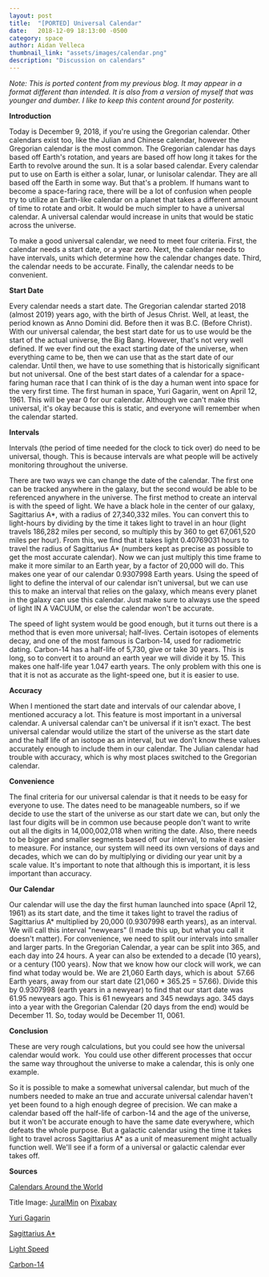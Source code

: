 ```yaml
---
layout: post
title:  "[PORTED] Universal Calendar"
date:   2018-12-09 18:13:00 -0500
category: space
author: Aidan Velleca
thumbnail_link: "assets/images/calendar.png"
description: "Discussion on calendars"
---
```

*Note: This is ported content from my previous blog. It may appear in a format different than intended. It is also from a version of myself that was younger and dumber. I like to keep this content around for posterity.*

**Introduction** 

Today is December 9, 2018, if you're using the Gregorian calendar. Other calendars exist too, like the Julian and Chinese calendar, however the Gregorian calendar is the most common. The Gregorian calendar has days based off Earth's rotation, and years are based off how long it takes for the Earth to revolve around the sun. It is a solar based calendar. Every calendar put to use on Earth is either a solar, lunar, or lunisolar calendar. They are all based off the Earth in some way. But that's a problem. If humans want to become a space-faring race, there will be a lot of confusion when people try to utilize an Earth-like calendar on a planet that takes a different amount of time to rotate and orbit. It would be much simpler to have a universal calendar. A universal calendar would increase in units that would be static across the universe. 

To make a good universal calendar, we need to meet four criteria. First, the calendar needs a start date, or a year zero. Next, the calendar needs to have intervals, units which determine how the calendar changes date. Third, the calendar needs to be accurate. Finally, the calendar needs to be convenient. 

**Start Date** 

Every calendar needs a start date. The Gregorian calendar started 2018 (almost 2019) years ago, with the birth of Jesus Christ. Well, at least, the period known as Anno Domini did. Before then it was B.C. (Before Christ). With our universal calendar, the best start date for us to use would be the start of the actual universe, the Big Bang. However, that's not very well defined. If we ever find out the exact starting date of the universe, when everything came to be, then we can use that as the start date of our calendar. Until then, we have to use something that is historically significant but not universal. One of the best start dates of a calendar for a space-faring human race that I can think of is the day a human went into space for the very first time. The first human in space, Yuri Gagarin, went on April 12, 1961. This will be year 0 for our calendar. Although we can't make this universal, it's okay because this is static, and everyone will remember when the calendar started. 

**Intervals** 

Intervals (the period of time needed for the clock to tick over) do need to be universal, though. This is because intervals are what people will be actively monitoring throughout the universe. 

There are two ways we can change the date of the calendar. The first one can be tracked anywhere in the galaxy, but the second would be able to be referenced anywhere in the universe. The first method to create an interval is with the speed of light. We have a black hole in the center of our galaxy,  Sagittarius A\*, with a radius of 27,340,332 miles. You can convert this to light-hours by dividing by the time it takes light to travel in an hour (light travels 186,282 miles per second, so multiply this by 360 to get 67,061,520 miles per hour). From this, we find that it takes light 0.40769031 hours to travel the radius of Sagittarius A\* (numbers kept as precise as possible to get the most accurate calendar). Now we can just multiply this time frame to make it more similar to an Earth year, by a factor of 20,000 will do. This makes one year of our calendar 0.9307998 Earth years. Using the speed of light to define the interval of our calendar isn't universal, but we can use this to make an interval that relies on the galaxy, which means every planet in the galaxy can use this calendar. Just make sure to always use the speed of light IN A VACUUM, or else the calendar won't be accurate. 

The speed of light system would be good enough, but it turns out there is a method that is even more universal; half-lives. Certain isotopes of elements decay, and one of the most famous is Carbon-14, used for radiometric dating. Carbon-14 has a half-life of 5,730, give or take 30 years. This is long, so to convert it to around an earth year we will divide it by 15. This makes one half-life year 1.047 earth years. The only problem with this one is that it is not as accurate as the light-speed one, but it is easier to use. 

**Accuracy** 

When I mentioned the start date and intervals of our calendar above, I mentioned accuracy a lot. This feature is most important in a universal calendar. A universal calendar can't be universal if it isn't exact. The best universal calendar would utilize the start of the universe as the start date and the half life of an isotope as an interval, but we don't know these values accurately enough to include them in our calendar. The Julian calendar had trouble with accuracy, which is why most places switched to the Gregorian calendar. 

**Convenience** 

The final criteria for our universal calendar is that it needs to be easy for everyone to use. The dates need to be manageable numbers, so if we decide to use the start of the universe as our start date we can, but only the last four digits will be in common use because people don't want to write out all the digits in 14,000,002,018 when writing the date. Also, there needs to be bigger and smaller segments based off our interval, to make it easier to measure. For instance, our system will need its own versions of days and decades, which we can do by multiplying or dividing our year unit by a scale value. It's important to note that although this is important, it is less important than accuracy.

**Our Calendar** 

Our calendar will use the day the first human launched into space (April 12, 1961) as its start date, and the time it takes light to travel the radius of Sagittarius A\* multiplied by 20,000 (0.9307998 earth years), as an interval. We will call this interval "newyears" (I made this up, but what you call it doesn't matter). For convenience, we need to split our intervals into smaller and larger parts. In the Gregorian Calendar, a year can be split into 365, and each day into 24 hours. A year can also be extended to a decade (10 years), or a century (100 years). Now that we know how our clock will work, we can find what today would be. We are 21,060 Earth days, which is about  57.66 Earth years, away from our start date (21,060 \* 365.25 = 57.66). Divide this by 0.9307998 (earth years in a newyear) to find that our start date was 61.95 newyears ago. This is 61 newyears and 345 newdays ago. 345 days into a year with the Gregorian Calendar (20 days from the end) would be December 11. So, today would be December 11, 0061. 

**Conclusion** 

These are very rough calculations, but you could see how the universal calendar would work.  You could use other different processes that occur the same way throughout the universe to make a calendar, this is only one example.

 So it is possible to make a somewhat universal calendar, but much of the numbers needed to make an true and accurate universal calendar haven't yet been found to a high enough degree of precision. We can make a calendar based off the half-life of carbon-14 and the age of the universe, but it won't be accurate enough to have the same date everywhere, which defeats the whole purpose. But a galactic calendar using the time it takes light to travel across Sagittarius A\* as a unit of measurement might actually function well. We'll see if a form of a universal or galactic calendar ever takes off.   

**Sources** 

[Calendars Around the World](https://www.worldatlas.com/articles/calendars-used-around-the-world.html) 

Title Image: [JuralMin](https://pixabay.com/en/users/JuralMin-2051452/) on [Pixabay](https://pixabay.com/en/calendar-date-month-day-week-1763587/) 

[Yuri Gagarin](https://www.nasa.gov/mission_pages/shuttle/sts1/gagarin_anniversary.html) 

[Sagittarius A\*](https://en.wikipedia.org/wiki/Sagittarius_A*) 

[Light Speed](https://www.space.com/15830-light-speed.html) 

[Carbon-14](https://en.wikipedia.org/wiki/Carbon-14)
